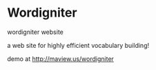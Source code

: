 Wordigniter
===========

wordigniter website

a web site for highly efficient vocabulary building!

demo at http://maview.us/wordigniter